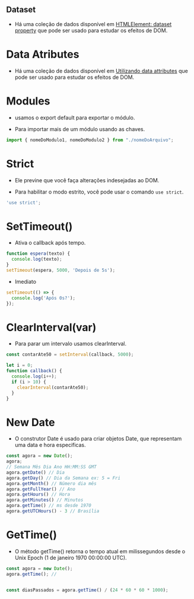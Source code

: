 ## Dataset

*  Há uma coleção de dados disponível em [HTMLElement: dataset property](https://developer.mozilla.org/en-US/docs/Web/API/HTMLElement/dataset) que pode ser usado para estudar os efeitos de DOM.

# Data Atributes

*  Há uma coleção de dados disponível em [Utilizando data attributes](https://developer.mozilla.org/pt-BR/docs/Learn/HTML/Howto/Use_data_attributes) que pode ser usado para estudar os efeitos de DOM.

# Modules

* usamos o export default para exportar o módulo.

* Para importar mais de um módulo usando as chaves.

```javascript
import { nomeDoModulo1, nomeDoModulo2 } from "./nomeDoArquivo";
```

# Strict

* Ele previne que você faça alterações indesejadas ao DOM.

* Para habilitar o modo estrito, você pode usar o comando `use strict`.

```javascript
'use strict';
```

# SetTimeout()

* Ativa o callback após tempo.

```javascript
function espera(texto) {
  console.log(texto);
}
setTimeout(espera, 5000, 'Depois de 5s');
```

* Imediato

```javascript
setTimeout(() => {
  console.log('Após 0s?');
});
```

# ClearInterval(var)

* Para parar um intervalo usamos clearInterval.

```javascript
const contarAte50 = setInterval(callback, 5000);

let i = 0;
function callback() {
  console.log(i++);
  if (i > 10) {
    clearInterval(contarAte50);
  }
}
```

# New Date

 - O construtor Date é usado para criar objetos Date, que representam uma data e hora especificas.
  ```javascript
  const agora = new Date();
  agora;
  // Semana Mês Dia Ano HH:MM:SS GMT
  agora.getDate() // Dia
  agora.getDay() // Dia da Semana ex: 5 = Fri
  agora.getMonth() // Número dia mês
  agora.getFullYear() // Ano
  agora.getHours() // Hora
  agora.getMinutes() // Minutos
  agora.getTime() // ms desde 1970
  agora.getUTCHours() - 3 // Brasília
  ```

# GetTime()

 - O método getTime() retorna o tempo atual em milissegundos desde o Unix Epoch (1 de janeiro 1970 00:00:00 UTC).

  ```javascript
  const agora = new Date();
  agora.getTime(); //

  
  const diasPassados = agora.getTime() / (24 * 60 * 60 * 1000);
  ```

